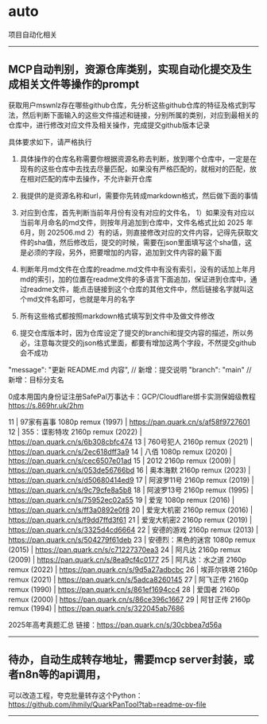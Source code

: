 # auto
项目自动化相关


----------

## MCP自动判别，资源仓库类别，实现自动化提交及生成相关文件等操作的prompt

获取用户mswnlz存在哪些github仓库，先分析这些github仓库的特征及格式到写法，然后判断下面输入的这些文件描述和链接，分别所属的类别，对应到最相关的仓库中，进行修改对应文件及相关操作，完成提交github版本记录

具体要求如下，请严格执行

1. 具体操作的仓库名称需要你根据资源名称去判断，放到哪个仓库中，一定是在现有的这些仓库中去找去尽量匹配，如果没有严格匹配的，就相对的匹配，放在相对匹配的库中去操作，不允许新开仓库
2. 我提供的是资源名称和url，需要你先转成markdown格式，然后做下面的事情

3. 对应到仓库，首先判断当前年月份有没有对应的文件名，
1）如果没有对应以当前年月命名的md文件，则按年月追加到仓库中，文件名格式比如 2025 年 6月，则 202506.md
2）有的话，则直接修改对应的文件内容，记得先获取文件的sha值，然后修改后，提交的时候，需要在json里面填写这个sha值，这是必须的字段，另外，把要增加的内容，追加到文件内容的最下面

4. 判断年月md文件在仓库的readme.md文件中有没有索引，没有的话加上年月md的索引，加的位置在readme文件的多语言下面追加，保证进到仓库中，通过readme文件，能点击链接到这个仓库的其他文件中，然后链接名字就叫这个md文件名即可，也就是年月的名字
5. 所有这些格式都按照markdown格式填写到文件中及做文件修改
6. 提交仓库版本时，因为仓库设定了提交的branchi和提交内容的描述，所以务必，注意每次提交的json格式里面，都要有增加这两个字段，不然提交github会不成功

  "message": "更新 README.md 内容",      // 新增：提交说明
  "branch": "main"                     // 新增：目标分支名


0成本用国内身份证注册SafePal万事达卡：GCP/Cloudflare绑卡实测保姆级教程
https://s.869hr.uk/2hm


11 | 97家有喜事 1080p remux (1997) | https://pan.quark.cn/s/af58f9727601
12 | 355：谍影特攻 2160p remux (2022) | https://pan.quark.cn/s/6b308cbfc474
13 | 760号犯人 2160p remux (2021) | https://pan.quark.cn/s/2ec618dff3a9
14 | 八佰 1080p remux (2020) | https://pan.quark.cn/s/cec6507e01ad
15 | 2012 2160p remux (2009) | https://pan.quark.cn/s/053de56766bd
16 | 奥本海默 2160p remux (2023) | https://pan.quark.cn/s/d50680414ed9
17 | 阿波罗11号 2160p remux (2019) | https://pan.quark.cn/s/9c79cfe8a5b8
18 | 阿波罗13号 2160p remux (1995) | https://pan.quark.cn/s/75952ec02a55
19 | 爱宠 1080p remux (2016) | https://pan.quark.cn/s/ff3a0892e0f8
20 | 爱宠大机密 2160p remux (2016) | https://pan.quark.cn/s/f9dd7ffd3f61
21 | 爱宠大机密2 2160p remux (2019) | https://pan.quark.cn/s/3325d4cd6664
22 | 安德的游戏 2160p remux (2013) | https://pan.quark.cn/s/504279f61deb
23 | 安德烈：黑色的迷宫 1080p remux (2015) | https://pan.quark.cn/s/c71227370ea3
24 | 阿凡达 2160p remux (2009) | https://pan.quark.cn/s/8ea9cf4c0177
25 | 阿凡达：水之道 2160p remux (2022) | https://pan.quark.cn/s/9d5a27adbcbc
26 | 埃菲尔铁塔 2160p remux (2021) | https://pan.quark.cn/s/5adca8260145
27 | 阿飞正传 2160p remux (1990) | https://pan.quark.cn/s/861ef1694cc4
28 | 爱国者 2160p remux (2000) | https://pan.quark.cn/s/86ce396c1667
29 | 阿甘正传 2160p remux (1994) | https://pan.quark.cn/s/322045ab7686

2025年高考真题汇总
链接：https://pan.quark.cn/s/30cbbea7d56a

----------


## 待办，自动生成转存地址，需要mcp server封装，或者n8n等的api调用，
可以改造工程，夸克批量转存这个Python：https://github.com/ihmily/QuarkPanTool?tab=readme-ov-file

----------

